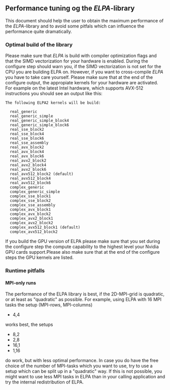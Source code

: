## Performance tuning og the *ELPA*-library ##

This document should help the user to obtain the maximum performance of the *ELPA*-library and to avoid some pitfals which can influence the performance quite dramatically.

### Optimal build of the library ###
Please make sure that *ELPA* is build with compiler optimization flags and that the SIMD vectorization for your hardware is enabled. During the configure step should warn you, if the SIMD vectorization is not set for the CPU you are building ELPA on. However, if you want to cross-compile *ELPA* you have to take care yourself. Please make sure that at the end of the configure output, the appropiate kernels for your hardware are activated. For example on the latest Intel hardware, which supports AVX-512 instructions you should see an output like this:

```Fortran
The following ELPA2 kernels will be build:

  real_generic
  real_generic_simple
  real_generic_simple_block4
  real_generic_simple_block6
  real_sse_block2
  real_sse_block4
  real_sse_block6
  real_sse_assembly
  real_avx_block2
  real_avx_block4
  real_avx_block6
  real_avx2_block2
  real_avx2_block4
  real_avx2_block6
  real_avx512_block2 (default)
  real_avx512_block4
  real_avx512_block6
  complex_generic
  complex_generic_simple
  complex_sse_block1
  complex_sse_block2
  complex_sse_assembly
  complex_avx_block1
  complex_avx_block2
  complex_avx2_block1
  complex_avx2_block2
  complex_avx512_block1 (default)
  complex_avx512_block2
```

If you build the GPU version of ELPA please make sure that you set during the configure step the compute capability to the highest level your Nvidia GPU cards support.Please also make sure that at the end of the configure steps the GPU kernels are listed.

### Runtime pitfalls ###

#### MPI-only runs ####
The performance of the ELPA library is best, if the 2D-MPI-grid is quadratic, or at least as "quadratic" as possible. For example, using ELPA with 16 MPI tasks the setup (MPI-rows, MPI-columns)

- 4,4

works best, the setups

- 8,2
- 2,8
- 16,1
- 1,16

do work, but with less optimal performance. In case you do have the free choice of the number of MPI-tasks which you want to use, try to use a setup which can be split up in a "quadratic" way. If this is not possible, you might want to use less MPI tasks in ELPA than in your calling application and try the internal redistribution of ELPA.



